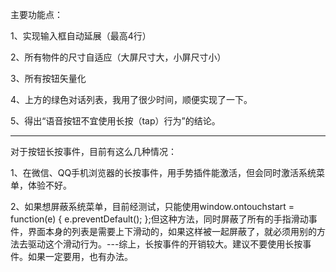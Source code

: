 <p>主要功能点：</p>
<p>1、实现输入框自动延展（最高4行）</p>
<p>2、所有物件的尺寸自适应（大屏尺寸大，小屏尺寸小）</p>
<p>3、所有按钮矢量化</p>
<p>4、上方的绿色对话列表，我用了很少时间，顺便实现了一下。</p>
<p>5、得出“语音按钮不宜使用长按（tap）行为”的结论。</p>
<hr>
<p>对于按钮长按事件，目前有这么几种情况：</p>
<p>1、在微信、QQ手机浏览器的长按事件，用手势插件能激活，但会同时激活系统菜单，体验不好。</p>
<p>2、如果想屏蔽系统菜单，目前经测试，只能使用window.ontouchstart = function(e) { e.preventDefault(); };但这种方法，同时屏蔽了所有的手指滑动事件，界面本身的列表是需要上下滑动的，如果这样被一起屏蔽了，就必须用别的方法去驱动这个滑动行为。---综上，长按事件的开销较大。建议不要使用长按事件。如果一定要用，也有办法。</p>